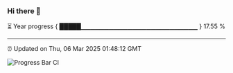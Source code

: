 ### Hi there 👋

⏳ Year progress { █████▁▁▁▁▁▁▁▁▁▁▁▁▁▁▁▁▁▁▁▁▁▁▁▁▁ } 17.55 %

---

⏰ Updated on Thu, 06 Mar 2025 01:48:12 GMT

![Progress Bar CI](https://github.com/ZhaoGui/ZhaoGui/workflows/Progress%20Bar%20CI/badge.svg)
